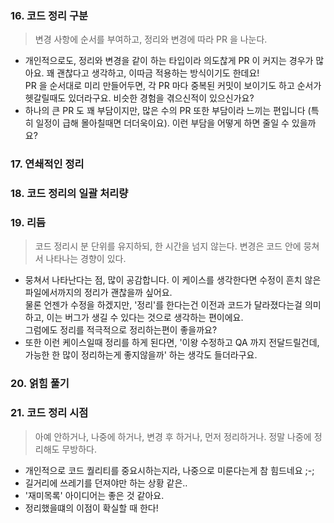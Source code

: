 ### 16. 코드 정리 구분

> 변경 사항에 순서를 부여하고, 정리와 변경에 따라 PR 을 나눈다.

- 개인적으로도, 정리와 변경을 같이 하는 타입이라 의도찮게 PR 이 커지는 경우가 많아요. 꽤 괜찮다고 생각하고, 이따금 적용하는 방식이기도 한데요! \
PR 을 순서대로 미리 만들어두면, 각 PR 마다 중복된 커밋이 보이기도 하고 순서가 헷갈릴때도 있더라구요. 비슷한 경험을 겪으신적이 있으신가요?
- 하나의 큰 PR 도 꽤 부담이지만, 많은 수의 PR 또한 부담이라 느끼는 편입니다 (특히 일정이 급해 몰아칠때면 더더욱이요). 이런 부담을 어떻게 하면 줄일 수 있을까요?

### 17. 연쇄적인 정리

### 18. 코드 정리의 일괄 처리량

### 19. 리듬

> 코드 정리시 분 단위를 유지하되, 한 시간을 넘지 않는다.
> 변경은 코드 안에 뭉쳐서 나타나는 경향이 있다.

- 뭉쳐서 나타난다는 점, 많이 공감합니다. 이 케이스를 생각한다면 수정이 흔치 않은 파일에서까지의 정리가 괜찮을까 싶어요. \
물론 언젠가 수정을 하겠지만, '정리'를 한다는건 이전과 코드가 달라졌다는걸 의미하고, 이는 버그가 생길 수 있다는 것으로 생각하는 편이에요. \
그럼에도 정리를 적극적으로 정리하는편이 좋을까요?
- 또한 이런 케이스일때 정리를 하게 된다면, '이왕 수정하고 QA 까지 전달드릴건데, 가능한 한 많이 정리하는게 좋지않을까' 하는 생각도 들더라구요.

### 20. 얽힘 풀기

### 21. 코드 정리 시점

> 아예 안하거나, 나중에 하거나, 변경 후 하거나, 먼저 정리하거나.
> 정말 나중에 정리해도 무방하다.

- 개인적으로 코드 퀄리티를 중요시하는지라, 나중으로 미룬다는게 참 힘드네요 ;-;
- 길거리에 쓰레기를 던져야만 하는 상황 같은..
- '재미목록' 아이디어는 좋은 것 같아요.
- 정리했을떄의 이점이 확실할 때 한다!
